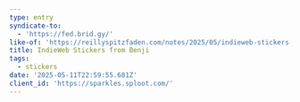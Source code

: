 ```yaml
---
type: entry
syndicate-to:
  - 'https://fed.brid.gy/'
like-of: 'https://reillyspitzfaden.com/notes/2025/05/indieweb-stickers-from-benji/'
title: IndieWeb Stickers from Benji
tags:
  - stickers
date: '2025-05-11T22:59:55.681Z'
client_id: 'https://sparkles.sploot.com/'
---
```



